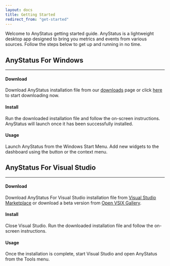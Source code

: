 ```yaml
---
layout: docs
title: Getting Started
redirect_from: "get-started"
---
```


Welcome to AnyStatus getting started guide. AnyStatus is a lightweight desktop app designed to bring you metrics and events from various sources. Follow the steps below to get up and running in no time.

## AnyStatus For Windows
------------------------

#### Download

Download AnyStatus installation file from our [downloads](/downloads) page or click [here](/downloads/thank-you) to start downloading now.

#### Install

Run the downloaded installation file and follow the on-screen instructions.
AnyStatus will launch once it has been successfully installed.

#### Usage

Launch AnyStatus from the Windows Start Menu. Add new widgets to the dashboard using the <i class="fas fa-plus"></i> button or the context menu.

## AnyStatus For Visual Studio
------------------------------

#### Download

Download AnyStatus For Visual Studio installation file from [Visual Studio Marketplace](https://marketplace.visualstudio.com/items?itemName=AnyStatus.AnyStatus) or download a beta version from [Open VSIX Gallery](http://vsixgallery.com/extension/AnyStatus.VSPackage.6f25620d-ff50-42d1-89da-709a45cebe10/).

#### Install

Close Visual Studio. Run the downloaded installation file and follow the on-screen instructions.

#### Usage

Once the installation is complete, start Visual Studio and open AnyStatus from the Tools menu.
